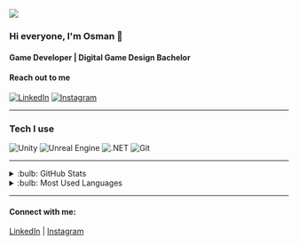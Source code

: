 ![](https://tenor.com/tr/view/wndern-wndern-mascot-wndern-logo-wndern-gif-the-god-level-wndern-gif-13810123554039899331)

### Hi everyone, I'm Osman :wave:

#### Game Developer | Digital Game Design Bachelor

#### Reach out to me

[![LinkedIn](https://img.shields.io/badge/-LinkedIn-black?style=flat-square&logo=linkedin)](https://www.linkedin.com/in/osman-sisman/)
[![Instagram](https://img.shields.io/badge/-Instagram-black?style=flat-square&logo=instagram)](https://www.instagram.com/osmann_41/)

---

### Tech I use

![Unity](https://img.shields.io/badge/-Unity-black?style=flat-square&logo=unity)
![Unreal Engine](https://img.shields.io/badge/-Unreal_Engine-black?style=flat-square&logo=unrealengine)
![.NET](https://img.shields.io/badge/-.NET-black?style=flat-square&logo=dotnet)
![Git](https://img.shields.io/badge/-Git-black?style=flat-square&logo=git)

---

<details>
<summary> :bulb: GitHub Stats</summary>
<img src="https://github-readme-stats.vercel.app/api?username=Duzz41&theme=radical">
</details>

<details>
<summary> :bulb: Most Used Languages</summary>
<img src="https://github-readme-stats.vercel.app/api/top-langs/?username=Duzz41&layout=compact">
</details>

---

#### Connect with me:

[LinkedIn](https://www.linkedin.com/in/osman-sisman/)
|
[Instagram](https://www.instagram.com/osmann_41/)
